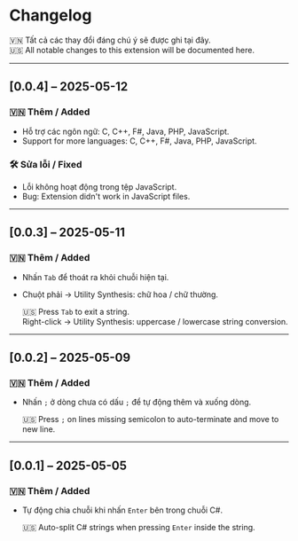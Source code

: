 # Changelog

🇻🇳 Tất cả các thay đổi đáng chú ý sẽ được ghi tại đây.  
🇺🇸 All notable changes to this extension will be documented here.

---

## [0.0.4] – 2025-05-12

### 🇻🇳 Thêm / Added
- Hỗ trợ các ngôn ngữ: C, C++, F#, Java, PHP, JavaScript.
- Support for more languages: C, C++, F#, Java, PHP, JavaScript.

### 🛠️ Sửa lỗi / Fixed
- Lỗi không hoạt động trong tệp JavaScript.
- Bug: Extension didn't work in JavaScript files.

---

## [0.0.3] – 2025-05-11

### 🇻🇳 Thêm / Added
- Nhấn `Tab` để thoát ra khỏi chuỗi hiện tại.
- Chuột phải → Utility Synthesis: chữ hoa / chữ thường.

  🇺🇸 Press `Tab` to exit a string.  
  Right-click → Utility Synthesis: uppercase / lowercase string conversion.

---

## [0.0.2] – 2025-05-09

### 🇻🇳 Thêm / Added
- Nhấn `;` ở dòng chưa có dấu `;` để tự động thêm và xuống dòng.

  🇺🇸 Press `;` on lines missing semicolon to auto-terminate and move to new line.

---

## [0.0.1] – 2025-05-05

### 🇻🇳 Thêm / Added
- Tự động chia chuỗi khi nhấn `Enter` bên trong chuỗi C#.

  🇺🇸 Auto-split C# strings when pressing `Enter` inside the string.
